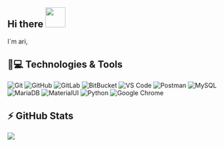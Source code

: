 ## Hi there <img src="https://media.giphy.com/media/hvRJCLFzcasrR4ia7z/giphy.gif" width="45px"></a>

I´m ari, 

## 🚀💻 Technologies & Tools

  ![Git](https://img.shields.io/badge/-Git-black?style=flat-square&logo=git)
  ![GitHub](https://img.shields.io/badge/-GitHub-181717?style=flat-square&logo=github)
  ![GitLab](https://img.shields.io/badge/-GitLab-FCA121?style=flat-square&logo=gitlab)
  ![BitBucket](https://img.shields.io/badge/-BitBucket-darkblue?style=flat-square&logo=bitbucket)
  ![VS Code](https://img.shields.io/badge/-VS%20Code-007ACC?style=flat-square&logo=visual-studio-code)
   ![Postman](https://img.shields.io/badge/Postman-black?style=flat-square&logo=postman)
   ![MySQL](https://img.shields.io/badge/-MySQL-black?style=flat-square&logo=mysql)
  ![MariaDB](https://img.shields.io/badge/MariaDB-black?style=flat-square&logo=mariadb)
   ![MaterialUI](https://img.shields.io/badge/-MatrialUI-0081CB?style=flat-square&logo=material-UI)
     ![Python](https://img.shields.io/badge/-Python-black?style=flat-square&logo=Python)
  ![Google Chrome](https://img.shields.io/badge/Chrome-black?style=flat-square&logo=google-chrome)


## ⚡ GitHub Stats

<img align="left" src="https://github-readme-stats.vercel.app/api?username=ariwiyogiarto&show_icons=true&count_private=true&theme=gruvbox" />


<!--
**ariwiyogiarto/ariwiyogiarto** is a ✨ _special_ ✨ repository because its `README.md` (this file) appears on your GitHub profile.

Here are some ideas to get you started:

- 🔭 I’m currently working on ...
- 🌱 I’m currently learning ...
- 👯 I’m looking to collaborate on ...
- 🤔 I’m looking for help with ...
- 💬 Ask me about ...
- 📫 How to reach me: ...
- 😄 Pronouns: ...
- ⚡ Fun fact: ...
-->
